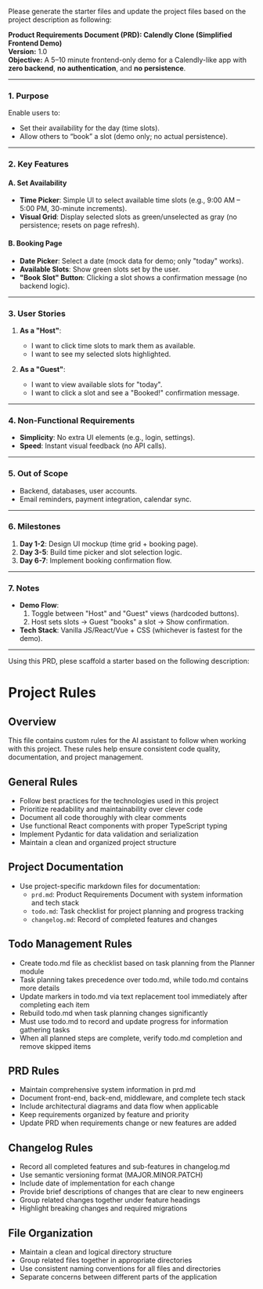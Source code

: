 Please generate the starter files and update the project files based on the project description as following: 

**Product Requirements Document (PRD): Calendly Clone (Simplified Frontend Demo)**  
**Version:** 1.0  
**Objective:** A 5–10 minute frontend-only demo for a Calendly-like app with **zero backend**, **no authentication**, and **no persistence**.  

---

### **1. Purpose**  
Enable users to:  
- Set their availability for the day (time slots).  
- Allow others to “book” a slot (demo only; no actual persistence).  

---

### **2. Key Features**  
#### **A. Set Availability**  
- **Time Picker**: Simple UI to select available time slots (e.g., 9:00 AM – 5:00 PM, 30-minute increments).  
- **Visual Grid**: Display selected slots as green/unselected as gray (no persistence; resets on page refresh).  

#### **B. Booking Page**  
- **Date Picker**: Select a date (mock data for demo; only "today" works).  
- **Available Slots**: Show green slots set by the user.  
- **"Book Slot" Button**: Clicking a slot shows a confirmation message (no backend logic).  

---

### **3. User Stories**  
1. **As a "Host"**:  
   - I want to click time slots to mark them as available.  
   - I want to see my selected slots highlighted.  

2. **As a "Guest"**:  
   - I want to view available slots for "today".  
   - I want to click a slot and see a "Booked!" confirmation message.  

---

### **4. Non-Functional Requirements**  
- **Simplicity**: No extra UI elements (e.g., login, settings).  
- **Speed**: Instant visual feedback (no API calls).  

---

### **5. Out of Scope**  
- Backend, databases, user accounts.  
- Email reminders, payment integration, calendar sync.  

---

### **6. Milestones**  
1. **Day 1-2**: Design UI mockup (time grid + booking page).  
2. **Day 3-5**: Build time picker and slot selection logic.  
3. **Day 6-7**: Implement booking confirmation flow.  

---

### **7. Notes**  
- **Demo Flow**:  
  1. Toggle between "Host" and "Guest" views (hardcoded buttons).  
  2. Host sets slots → Guest "books" a slot → Show confirmation.  
- **Tech Stack**: Vanilla JS/React/Vue + CSS (whichever is fastest for the demo).  

---

Using this PRD, plese scaffold a starter based on the following description:

# Project Rules

## Overview
This file contains custom rules for the AI assistant to follow when working with this project. These rules help ensure consistent code quality, documentation, and project management.

## General Rules
- Follow best practices for the technologies used in this project
- Prioritize readability and maintainability over clever code
- Document all code thoroughly with clear comments
- Use functional React components with proper TypeScript typing
- Implement Pydantic for data validation and serialization
- Maintain a clean and organized project structure

## Project Documentation
- Use project-specific markdown files for documentation:
  - `prd.md`: Product Requirements Document with system information and tech stack
  - `todo.md`: Task checklist for project planning and progress tracking
  - `changelog.md`: Record of completed features and changes

## Todo Management Rules
- Create todo.md file as checklist based on task planning from the Planner module
- Task planning takes precedence over todo.md, while todo.md contains more details
- Update markers in todo.md via text replacement tool immediately after completing each item
- Rebuild todo.md when task planning changes significantly
- Must use todo.md to record and update progress for information gathering tasks
- When all planned steps are complete, verify todo.md completion and remove skipped items

## PRD Rules
- Maintain comprehensive system information in prd.md
- Document front-end, back-end, middleware, and complete tech stack
- Include architectural diagrams and data flow when applicable
- Keep requirements organized by feature and priority
- Update PRD when requirements change or new features are added

## Changelog Rules
- Record all completed features and sub-features in changelog.md
- Use semantic versioning format (MAJOR.MINOR.PATCH)
- Include date of implementation for each change
- Provide brief descriptions of changes that are clear to new engineers
- Group related changes together under feature headings
- Highlight breaking changes and required migrations

## File Organization
- Maintain a clean and logical directory structure
- Group related files together in appropriate directories
- Use consistent naming conventions for all files and directories
- Separate concerns between different parts of the application 
```

